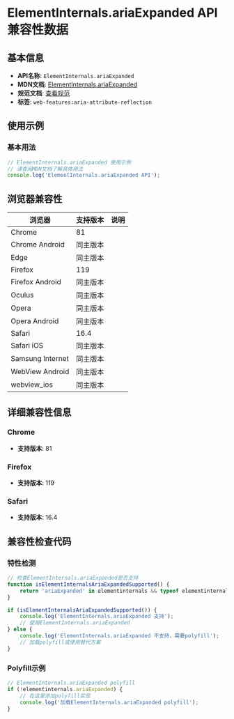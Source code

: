 # ElementInternals.ariaExpanded API 兼容性数据

## 基本信息

- **API名称**: `ElementInternals.ariaExpanded`
- **MDN文档**: [ElementInternals.ariaExpanded](https://developer.mozilla.org/docs/Web/API/ElementInternals/ariaExpanded)
- **规范文档**: [查看规范](https://w3c.github.io/aria/#dom-ariamixin-ariaexpanded)
- **标签**: `web-features:aria-attribute-reflection`

## 使用示例

### 基本用法

```javascript
// ElementInternals.ariaExpanded 使用示例
// 请查阅MDN文档了解具体用法
console.log('ElementInternals.ariaExpanded API');
```

## 浏览器兼容性

| 浏览器 | 支持版本 | 说明 |
|--------|----------|------|
| Chrome | 81 |  |
| Chrome Android | 同主版本 |  |
| Edge | 同主版本 |  |
| Firefox | 119 |  |
| Firefox Android | 同主版本 |  |
| Oculus | 同主版本 |  |
| Opera | 同主版本 |  |
| Opera Android | 同主版本 |  |
| Safari | 16.4 |  |
| Safari iOS | 同主版本 |  |
| Samsung Internet | 同主版本 |  |
| WebView Android | 同主版本 |  |
| webview_ios | 同主版本 |  |

## 详细兼容性信息

### Chrome

- **支持版本**: 81

### Firefox

- **支持版本**: 119

### Safari

- **支持版本**: 16.4

## 兼容性检查代码

### 特性检测

```javascript
// 检查ElementInternals.ariaExpanded是否支持
function isElementInternalsAriaExpandedSupported() {
    return 'ariaExpanded' in elementinternals && typeof elementinternals.ariaExpanded === 'function';
}

if (isElementInternalsAriaExpandedSupported()) {
    console.log('ElementInternals.ariaExpanded 支持');
    // 使用ElementInternals.ariaExpanded
} else {
    console.log('ElementInternals.ariaExpanded 不支持，需要polyfill');
    // 加载polyfill或使用替代方案
}
```

### Polyfill示例

```javascript
// ElementInternals.ariaExpanded polyfill
if (!elementinternals.ariaExpanded) {
    // 在这里添加polyfill实现
    console.log('加载ElementInternals.ariaExpanded polyfill');
}
```

